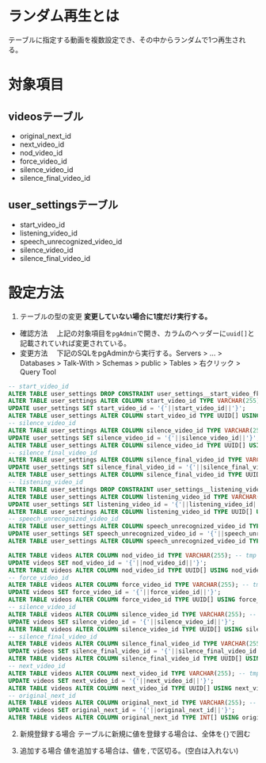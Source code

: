 # ランダム再生とは

テーブルに指定する動画を複数設定でき、その中からランダムで1つ再生される。

# 対象項目

## videosテーブル
* original_next_id
* next_video_id
* nod_video_id
* force_video_id
* silence_video_id
* silence_final_video_id

## user_settingsテーブル
* start_video_id
* listening_video_id
* speech_unrecognized_video_id
* silence_video_id
* silence_final_video_id

# 設定方法

1. テーブルの型の変更
**変更していない場合に1度だけ実行する。**
* 確認方法
　上記の対象項目を`pgAdmin`で開き、カラムのヘッダーに`uuid[]`と記載されていれば変更されている。
* 変更方法
　下記のSQLをpgAdminから実行する。Servers > ... > Databases > Talk-With > Schemas > public > Tables > 右クリック > Query Tool
 ```sql
 -- start_video_id
ALTER TABLE user_settings DROP CONSTRAINT user_settings__start_video_fk;
ALTER TABLE user_settings ALTER COLUMN start_video_id TYPE VARCHAR(255); -- tmp
UPDATE user_settings SET start_video_id = '{'||start_video_id||'}';
ALTER TABLE user_settings ALTER COLUMN start_video_id TYPE UUID[] USING start_video_id::UUID[];
-- silence_video_id
ALTER TABLE user_settings ALTER COLUMN silence_video_id TYPE VARCHAR(255); -- tmp
UPDATE user_settings SET silence_video_id = '{'||silence_video_id||'}';
ALTER TABLE user_settings ALTER COLUMN silence_video_id TYPE UUID[] USING silence_video_id::UUID[];
-- silence_final_video_id
ALTER TABLE user_settings ALTER COLUMN silence_final_video_id TYPE VARCHAR(255); -- tmp
UPDATE user_settings SET silence_final_video_id = '{'||silence_final_video_id||'}';
ALTER TABLE user_settings ALTER COLUMN silence_final_video_id TYPE UUID[] USING silence_final_video_id::UUID[];
-- listening_video_id
ALTER TABLE user_settings DROP CONSTRAINT user_settings__listening_video_fk;
ALTER TABLE user_settings ALTER COLUMN listening_video_id TYPE VARCHAR(255); -- tmp
UPDATE user_settings SET listening_video_id = '{'||listening_video_id||'}';
ALTER TABLE user_settings ALTER COLUMN listening_video_id TYPE UUID[] USING listening_video_id::UUID[];
-- speech_unrecognized_video_id
ALTER TABLE user_settings ALTER COLUMN speech_unrecognized_video_id TYPE VARCHAR(255); -- tmp
UPDATE user_settings SET speech_unrecognized_video_id = '{'||speech_unrecognized_video_id||'}';
ALTER TABLE user_settings ALTER COLUMN speech_unrecognized_video_id TYPE UUID[] USING speech_unrecognized_video_id::UUID[];

ALTER TABLE videos ALTER COLUMN nod_video_id TYPE VARCHAR(255); -- tmp
UPDATE videos SET nod_video_id = '{'||nod_video_id||'}';
ALTER TABLE videos ALTER COLUMN nod_video_id TYPE UUID[] USING nod_video_id::UUID[];
-- force_video_id
ALTER TABLE videos ALTER COLUMN force_video_id TYPE VARCHAR(255); -- tmp
UPDATE videos SET force_video_id = '{'||force_video_id||'}';
ALTER TABLE videos ALTER COLUMN force_video_id TYPE UUID[] USING force_video_id::UUID[];
-- silence_video_id
ALTER TABLE videos ALTER COLUMN silence_video_id TYPE VARCHAR(255); -- tmp
UPDATE videos SET silence_video_id = '{'||silence_video_id||'}';
ALTER TABLE videos ALTER COLUMN silence_video_id TYPE UUID[] USING silence_video_id::UUID[];
-- silence_final_video_id
ALTER TABLE videos ALTER COLUMN silence_final_video_id TYPE VARCHAR(255); -- tmp
UPDATE videos SET silence_final_video_id = '{'||silence_final_video_id||'}';
ALTER TABLE videos ALTER COLUMN silence_final_video_id TYPE UUID[] USING silence_final_video_id::UUID[];
-- next_video_id
ALTER TABLE videos ALTER COLUMN next_video_id TYPE VARCHAR(255); -- tmp
UPDATE videos SET next_video_id = '{'||next_video_id||'}';
ALTER TABLE videos ALTER COLUMN next_video_id TYPE UUID[] USING next_video_id::UUID[];
-- original_next_id
ALTER TABLE videos ALTER COLUMN original_next_id TYPE VARCHAR(255); -- tmp
UPDATE videos SET original_next_id = '{'||original_next_id||'}';
ALTER TABLE videos ALTER COLUMN original_next_id TYPE INT[] USING original_next_id::INT[];
```

2. 新規登録する場合
テーブルに新規に値を登録する場合は、全体を`{}`で囲む

3. 追加する場合
値を追加する場合は、値を`,`で区切る。(空白は入れない)